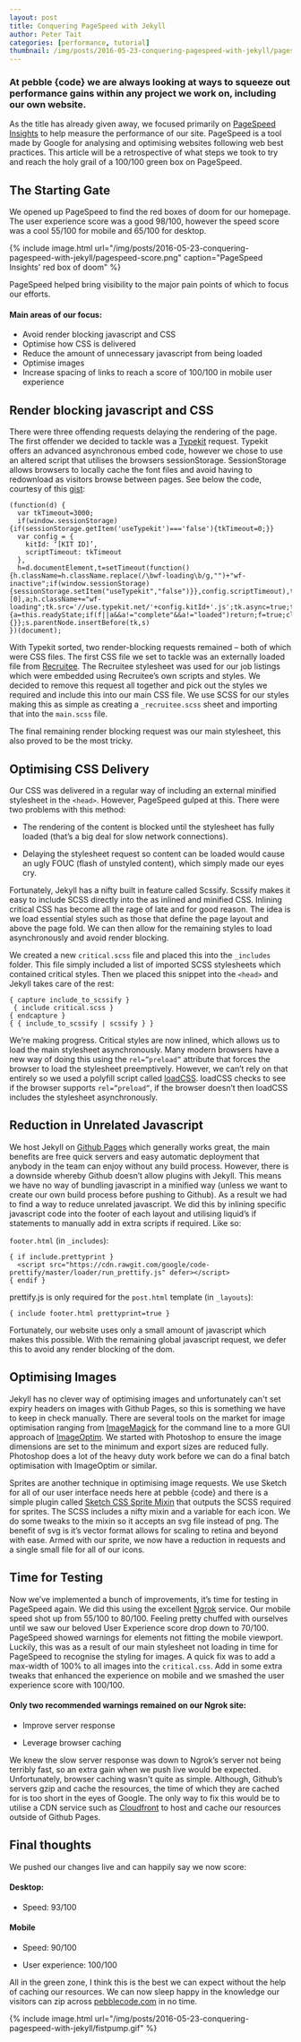 ```yaml
---
layout: post
title: Conquering PageSpeed with Jekyll
author: Peter Tait
categories: [performance, tutorial]
thumbnail: /img/posts/2016-05-23-conquering-pagespeed-with-jekyll/pagespeed-thumb.png
---
```


### At pebble {code} we are always looking at ways to squeeze out performance gains within any project we work on, including our own website.

As the title has already given away, we focused primarily on [PageSpeed Insights](https://developers.google.com/speed/pagespeed/insights/) to help measure the performance of our site. PageSpeed is a tool made by Google for analysing and optimising websites following web best practices. This article will be a retrospective of what steps we took to try and reach the holy grail of a 100/100 green box on PageSpeed.


## The Starting Gate
We opened up PageSpeed to find the red boxes of doom for our homepage. The user experience score was a good 98/100, however the speed score was a cool 55/100 for mobile and 65/100 for desktop.

{% include image.html url="/img/posts/2016-05-23-conquering-pagespeed-with-jekyll/pagespeed-score.png" caption="PageSpeed Insights' red box of doom" %}

PageSpeed helped bring visibility to the major pain points of which to focus our efforts.

#### Main areas of our focus:
- Avoid render blocking javascript and CSS
- Optimise how CSS is delivered
- Reduce the amount of unnecessary javascript from being loaded
- Optimise images
- Increase spacing of links to reach a score of 100/100 in mobile user experience

## Render blocking javascript and CSS
There were three offending requests delaying the rendering of the page. The first offender we decided to tackle was a [Typekit](https://typekit.com) request. Typekit offers an advanced asynchronous embed code, however we chose to use an altered script that utilises the browsers sessionStorage. SessionStorage allows browsers to locally cache the font files and avoid having to redownload as visitors browse between pages. See below the code, courtesy of this [gist](https://gist.github.com/skddc/9134225):


    (function(d) {
      var tkTimeout=3000;
      if(window.sessionStorage){if(sessionStorage.getItem('useTypekit')==='false'){tkTimeout=0;}}
      var config = {
        kitId: ‘[KIT ID]’,
        scriptTimeout: tkTimeout
      },
      h=d.documentElement,t=setTimeout(function(){h.className=h.className.replace(/\bwf-loading\b/g,"")+"wf-inactive";if(window.sessionStorage){sessionStorage.setItem("useTypekit","false")}},config.scriptTimeout),tk=d.createElement("script"),f=false,s=d.getElementsByTagName("script")[0],a;h.className+="wf-loading";tk.src='//use.typekit.net/'+config.kitId+'.js';tk.async=true;tk.onload=tk.onreadystatechange=function(){a=this.readyState;if(f||a&&a!="complete"&&a!="loaded")return;f=true;clearTimeout(t);try{Typekit.load(config)}catch(e){}};s.parentNode.insertBefore(tk,s)
    })(document);


With Typekit sorted, two render-blocking requests remained – both of which were CSS files. The first CSS file we set to tackle was an externally loaded file from [Recruitee](https://recruitee.com/). The Recruitee stylesheet was used for our job listings which were embedded using Recruitee’s own scripts and styles. We decided to remove this request all together and pick out the styles we required and include this into our main CSS file. We use SCSS for our styles making this as simple as creating a `_recruitee.scss` sheet and importing that into the `main.scss` file.

The final remaining render blocking request was our main stylesheet, this also proved to be the most tricky.

## Optimising CSS Delivery
Our CSS was delivered in a regular way of including an external minified stylesheet in the `<head>`. However, PageSpeed gulped at this. There were two problems with this method:

- The rendering of the content is blocked until the stylesheet has fully loaded (that’s a big deal for slow network connections).

- Delaying the stylesheet request so content can be loaded would cause an ugly FOUC (flash of unstyled content), which simply made our eyes cry.

Fortunately, Jekyll has a nifty built in feature called Scssify. Scssify makes it easy to include SCSS directly into the <head> as inlined and minified CSS. Inlining critical CSS has become all the rage of late and for good reason. The idea is we load essential styles such as those that define the page layout and above the page fold. We can then allow for the remaining styles to load asynchronously and avoid render blocking.

We created a new `critical.scss` file and placed this into the `_includes` folder. This file simply included a list of imported SCSS stylesheets which contained critical styles. Then we placed this snippet into the `<head>` and Jekyll takes care of the rest:


    { capture include_to_scssify }
     { include critical.scss }
    { endcapture }
    { { include_to_scssify | scssify } }


We’re making progress. Critical styles are now inlined, which allows us to load the main stylesheet asynchronously. Many modern browsers have a new way of doing this using the `rel=”preload”` attribute that forces the browser to load the stylesheet preemptively. However, we can’t rely on that entirely so we used a polyfill script called [loadCSS](https://github.com/filamentgroup/loadCSS). loadCSS checks to see if the browser supports `rel=”preload”`, if the browser doesn’t then loadCSS includes the stylesheet asynchronously.

## Reduction in Unrelated Javascript
We host Jekyll on [Github Pages](https://pages.github.com/) which generally works great, the main benefits are free quick servers and easy automatic deployment that anybody in the team can enjoy without any build process. However, there is a downside whereby Github doesn’t allow plugins with Jekyll. This means we have no way of bundling javascript in a minified way (unless we want to create our own build process before pushing to Github). As a result we had to find a way to reduce unrelated javascript. We did this by inlining specific javascript code into the footer of each layout and utilising liquid’s if statements to manually add in extra scripts if required. Like so:

`footer.html` (in `_includes`):

    { if include.prettyprint }
      <script src="https://cdn.rawgit.com/google/code-prettify/master/loader/run_prettify.js" defer></script>
    { endif }

prettify.js is only required for the `post.html` template (in `_layouts`):

    { include footer.html prettyprint=true }

Fortunately, our website uses only a small amount of javascript which makes this possible. With the remaining global javascript request, we defer this to avoid any render blocking of the dom.


## Optimising Images
Jekyll has no clever way of optimising images and unfortunately can't set expiry headers on images with Github Pages, so this is something we have to keep in check manually. There are several tools on the market for image optimisation ranging from [ImageMagick](http://www.imagemagick.org/script/index.php) for the command line to a more GUI approach of [ImageOptim](https://imageoptim.com/). We started with Photoshop to ensure the image dimensions are set to the minimum and export sizes are reduced fully. Photoshop does a lot of the heavy duty work before we can do a final batch optimisation with ImageOptim or similar.

Sprites are another technique in optimising image requests. We use Sketch for all of our user interface needs here at pebble {code} and there is a simple plugin called [Sketch CSS Sprite Mixin](https://github.com/littlebusters/Sketch-CSS-Sprite-Mixin) that outputs the SCSS required for sprites. The SCSS includes a nifty mixin and a variable for each icon. We do some tweaks to the mixin so it accepts an svg file instead of png. The benefit of svg is it’s vector format allows for scaling to retina and beyond with ease. Armed with our sprite, we now have a reduction in requests and a single small file for all of our icons.


## Time for Testing
Now we’ve implemented a bunch of improvements, it’s time for testing in PageSpeed again. We did this using the excellent [Ngrok](https://ngrok.com/) service. Our mobile speed shot up from 55/100 to 80/100. Feeling pretty chuffed with ourselves until we saw our beloved User Experience score drop down to 70/100. PageSpeed showed warnings for elements not fitting the mobile viewport. Luckily, this was as a result of our main stylesheet not loading in time for PageSpeed to recognise the styling for images. A quick fix was to add a max-width of 100% to all images into the `critical.css`. Add in some extra tweaks that enhanced the experience on mobile and we smashed the user experience score with 100/100.

#### Only two recommended warnings remained on our Ngrok site:

- Improve server response

- Leverage browser caching

We knew the slow server response was down to Ngrok’s server not being terribly fast, so an extra gain when we push live would be expected. Unfortunately, browser caching wasn't quite as simple. Although, Github’s servers gzip and cache the resources, the time of which they are cached for is too short in the eyes of Google. The only way to fix this would be to utilise a CDN service such as [Cloudfront](https://aws.amazon.com/cloudfront/) to host and cache our resources outside of Github Pages.

## Final thoughts
We pushed our changes live and can happily say we now score:

#### Desktop:
- Speed: 93/100

#### Mobile
- Speed: 90/100

- User experience: 100/100

All in the green zone, I think this is the best we can expect without the help of caching our resources. We can now sleep happy in the knowledge our visitors can zip across [pebblecode.com](http://pebblecode.com) in no time.

{% include image.html url="/img/posts/2016-05-23-conquering-pagespeed-with-jekyll/fistpump.gif" %}
